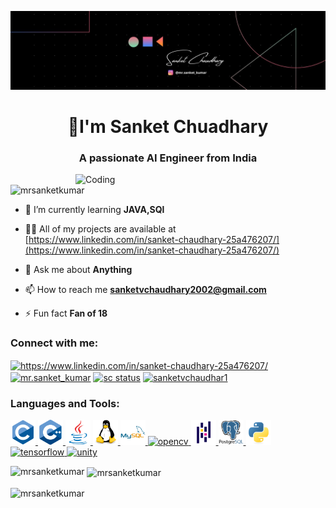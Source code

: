 ![logo](https://github.com/MrSanketkumar/MrSanketkumar/blob/main/1660757864452.jfif)
<h1 align="center">👋I'm Sanket Chuadhary</h1>
<h3 align="center">A passionate AI Engineer from India</h3>
<img align="right" alt="Coding" width="400" src="https://camo.githubusercontent.com/8bf6f6d78abc81fcf9c49f10649423e73ea44bc248e83aaae8759d401c829a84/68747470733a2f2f70687973696373677572756b756c2e66696c65732e776f726470726573732e636f6d2f323031392f30322f6368617261637465722d312e676966">



<p align="left"> <img src="https://komarev.com/ghpvc/?username=mrsanketkumar&label=Profile%20views&color=0e75b6&style=flat" alt="mrsanketkumar" /> </p>

- 🌱 I’m currently learning **JAVA,SQl**

- 👨‍💻 All of my projects are available at [https://www.linkedin.com/in/sanket-chaudhary-25a476207/](https://www.linkedin.com/in/sanket-chaudhary-25a476207/)

- 💬 Ask me about **Anything**

- 📫 How to reach me **sanketvchaudhary2002@gmail.com**

- ⚡ Fun fact **Fan of 18**

<h3 align="left">Connect with me:</h3>
<p align="left">
<a href="https://linkedin.com/in/https://www.linkedin.com/in/sanket-chaudhary-25a476207/" target="blank"><img align="center" src="https://raw.githubusercontent.com/rahuldkjain/github-profile-readme-generator/master/src/images/icons/Social/linked-in-alt.svg" alt="https://www.linkedin.com/in/sanket-chaudhary-25a476207/" height="30" width="40" /></a>
<a href="https://instagram.com/mr.sanket_kumar" target="blank"><img align="center" src="https://raw.githubusercontent.com/rahuldkjain/github-profile-readme-generator/master/src/images/icons/Social/instagram.svg" alt="mr.sanket_kumar" height="30" width="40" /></a>
<a href="https://www.youtube.com/c/sc status" target="blank"><img align="center" src="https://raw.githubusercontent.com/rahuldkjain/github-profile-readme-generator/master/src/images/icons/Social/youtube.svg" alt="sc status" height="30" width="40" /></a>
<a href="https://www.hackerrank.com/sanketvchaudhar1" target="blank"><img align="center" src="https://raw.githubusercontent.com/rahuldkjain/github-profile-readme-generator/master/src/images/icons/Social/hackerrank.svg" alt="sanketvchaudhar1" height="30" width="40" /></a>
</p>

<h3 align="left">Languages and Tools:</h3>
<p align="left"> <a href="https://www.cprogramming.com/" target="_blank" rel="noreferrer"> <img src="https://raw.githubusercontent.com/devicons/devicon/master/icons/c/c-original.svg" alt="c" width="40" height="40"/> </a> <a href="https://www.w3schools.com/cpp/" target="_blank" rel="noreferrer"> <img src="https://raw.githubusercontent.com/devicons/devicon/master/icons/cplusplus/cplusplus-original.svg" alt="cplusplus" width="40" height="40"/> </a> <a href="https://www.java.com" target="_blank" rel="noreferrer"> <img src="https://raw.githubusercontent.com/devicons/devicon/master/icons/java/java-original.svg" alt="java" width="40" height="40"/> </a> <a href="https://www.linux.org/" target="_blank" rel="noreferrer"> <img src="https://raw.githubusercontent.com/devicons/devicon/master/icons/linux/linux-original.svg" alt="linux" width="40" height="40"/> </a> <a href="https://www.mysql.com/" target="_blank" rel="noreferrer"> <img src="https://raw.githubusercontent.com/devicons/devicon/master/icons/mysql/mysql-original-wordmark.svg" alt="mysql" width="40" height="40"/> </a> <a href="https://opencv.org/" target="_blank" rel="noreferrer"> <img src="https://www.vectorlogo.zone/logos/opencv/opencv-icon.svg" alt="opencv" width="40" height="40"/> </a> <a href="https://pandas.pydata.org/" target="_blank" rel="noreferrer"> <img src="https://raw.githubusercontent.com/devicons/devicon/2ae2a900d2f041da66e950e4d48052658d850630/icons/pandas/pandas-original.svg" alt="pandas" width="40" height="40"/> </a> <a href="https://www.postgresql.org" target="_blank" rel="noreferrer"> <img src="https://raw.githubusercontent.com/devicons/devicon/master/icons/postgresql/postgresql-original-wordmark.svg" alt="postgresql" width="40" height="40"/> </a> <a href="https://www.python.org" target="_blank" rel="noreferrer"> <img src="https://raw.githubusercontent.com/devicons/devicon/master/icons/python/python-original.svg" alt="python" width="40" height="40"/> </a> <a href="https://www.tensorflow.org" target="_blank" rel="noreferrer"> <img src="https://www.vectorlogo.zone/logos/tensorflow/tensorflow-icon.svg" alt="tensorflow" width="40" height="40"/> </a> <a href="https://unity.com/" target="_blank" rel="noreferrer"> <img src="https://www.vectorlogo.zone/logos/unity3d/unity3d-icon.svg" alt="unity" width="40" height="40"/> </a> </p>

<p><img align="left" src="https://github-readme-stats.vercel.app/api/top-langs?username=mrsanketkumar&show_icons=true&locale=en&layout=compact" alt="mrsanketkumar" /></p>

<p>&nbsp;<img align="center" src="https://github-readme-stats.vercel.app/api?username=mrsanketkumar&show_icons=true&locale=en" alt="mrsanketkumar" /></p>

<p><img align="center" src="https://github-readme-streak-stats.herokuapp.com/?user=mrsanketkumar&" alt="mrsanketkumar" /></p>
